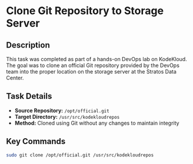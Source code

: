 # Clone Git Repository to Storage Server

## Description
This task was completed as part of a hands-on DevOps lab on KodeKloud. The goal was to clone an official Git repository provided by the DevOps team into the proper location on the storage server at the Stratos Data Center.

## Task Details
- **Source Repository:** `/opt/official.git`
- **Target Directory:** `/usr/src/kodekloudrepos`
- **Method:** Cloned using Git without any changes to maintain integrity

## Key Commands
```bash
sudo git clone /opt/official.git /usr/src/kodekloudrepos
